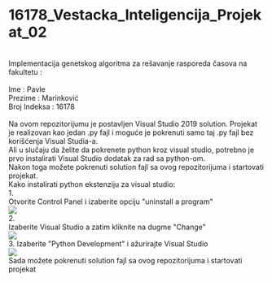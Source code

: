 # 16178_Vestacka_Inteligencija_Projekat_02
<br />
Implementacija genetskog algoritma za rešavanje rasporeda časova na fakultetu :<br />
<br />
Ime : Pavle<br />
Prezime : Marinković<br />
Broj Indeksa : 16178<br />
<br />
Na ovom repozitorijumu je postavljen Visual Studio 2019 solution. Projekat je realizovan kao jedan .py fajl i moguće je pokrenuti samo taj .py fajl bez korišćenja Visual Studia-a.<br />
Ali u slučaju da želite da pokrenete python kroz visual studio, potrebno je prvo instalirati Visual Studio dodatak za rad sa python-om.<br />
Nakon toga možete pokrenuti solution fajl sa ovog repozitorijuma i startovati projekat.<br />
Kako instalirati python ekstenziju za visual studio:<br />
1.<br />
Otvorite Control Panel i izaberite opciju "uninstall a program"<br />
<img src="https://i.imgur.com/WzDu7hd.jpg"/>
<br />
2.<br />
Izaberite Visual Studio a zatim kliknite na dugme "Change"<br />
<img src="https://i.imgur.com/xb2om2u.jpg"/>
<br />
3. Izaberite "Python Development" i ažurirajte Visual Studio<br />
<img src="https://i.imgur.com/VTgVupY.jpg"/>
<br />
Sada možete pokrenuti solution fajl sa ovog repozitorijuma i startovati projekat<br />
